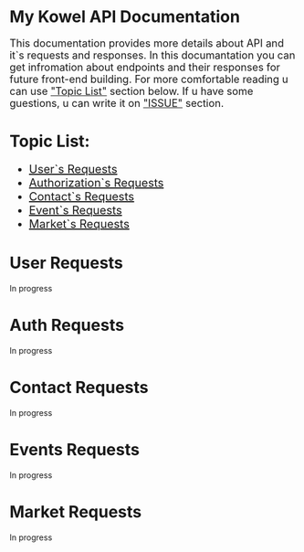 # My Kowel API Documentation
<div style="font-size: 18px">
This documentation provides more details about API and it`s requests and responses. In this documantation you can get infromation about endpoints and their responses for future front-end building. For more comfortable reading u can use <a href="topic-list">"Topic List"</a> section below. If u have some guestions, u can write it on <a href="https://github.com/off-the-az/MyKowelAPI/issues">"ISSUE"</a> section.
</div>

# Topic List:
<ul style="font-size: 20px">
    <li><a href="#user-requests">User`s Requests</a></li>
    <li><a href="#auth-requests">Authorization`s Requests</a></li>
    <li><a href="#contact-requests">Contact`s Requests</a></li>
    <li><a href="#events-requests">Event`s Requests</a></li>
    <li><a href="#market-requests">Market`s Requests</a></li>
</ul>

# User Requests
In progress
# Auth Requests
In progress
# Contact Requests
In progress
# Events Requests
In progress
# Market Requests
In progress